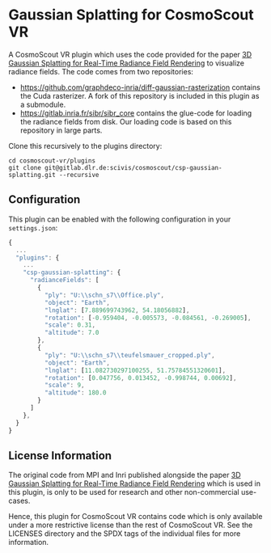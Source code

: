 <!-- 
SPDX-FileCopyrightText: German Aerospace Center (DLR) <cosmoscout@dlr.de>
SPDX-License-Identifier: CC-BY-4.0
 -->

# Gaussian Splatting for CosmoScout VR

A CosmoScout VR plugin which uses the code provided for the paper [3D Gaussian Splatting for Real-Time Radiance Field Rendering](https://repo-sam.inria.fr/fungraph/3d-gaussian-splatting/) to visualize radiance fields. The code comes from two repositories:
* https://github.com/graphdeco-inria/diff-gaussian-rasterization contains the Cuda rasterizer. A fork of this repository is included in this plugin as a submodule.
* https://gitlab.inria.fr/sibr/sibr_core contains the glue-code for loading the radiance fields from disk. Our loading code is based on this repository in large parts.

Clone this recursively to the plugins directory:

```
cd cosmoscout-vr/plugins
git clone git@gitlab.dlr.de:scivis/cosmoscout/csp-gaussian-splatting.git --recursive
```

## Configuration

This plugin can be enabled with the following configuration in your `settings.json`:

```javascript
{
  ...
  "plugins": {
    ...
    "csp-gaussian-splatting": {
      "radianceFields": [
        {
          "ply": "U:\\schn_s7\\Office.ply",
          "object": "Earth",
          "lnglat": [7.889699743962, 54.18056882],
          "rotation": [-0.959404, -0.005573, -0.084561, -0.269005],
          "scale": 0.31,
          "altitude": 7.0
        },
        {
          "ply": "U:\\schn_s7\\teufelsmauer_cropped.ply",
          "object": "Earth",
          "lnglat": [11.082730297100255, 51.75784551320601],
          "rotation": [0.047756, 0.013452, -0.998744, 0.00692],
          "scale": 9,
          "altitude": 180.0
        }
      ]
    },
  }
}
```

## License Information

The original code from MPI and Inri published alongside the paper [3D Gaussian Splatting for Real-Time Radiance Field Rendering](https://repo-sam.inria.fr/fungraph/3d-gaussian-splatting/) which is used in this plugin, is only to be used for research and other non-commercial use-cases.

Hence, this plugin for CosmoScout VR contains code which is only available under a more restrictive license than the rest of CosmoScout VR. See the LICENSES directory and the SPDX tags of the individual files for more information.